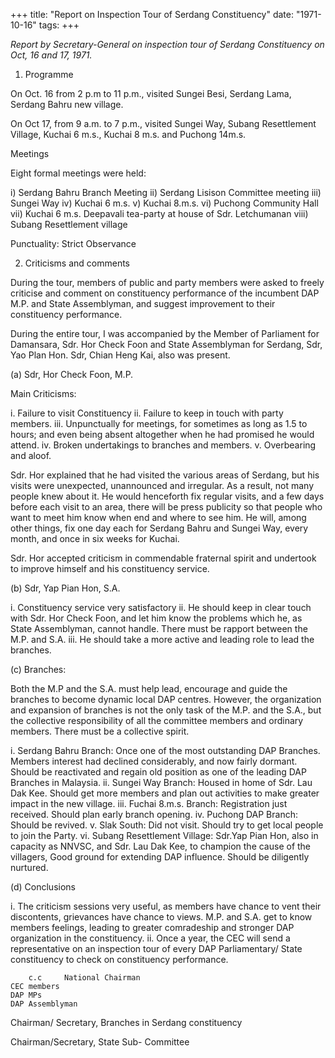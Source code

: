 +++ 
title: "Report on Inspection Tour of Serdang Constituency"
date: "1971-10-16"
tags:
+++

_Report by Secretary-General on inspection tour of Serdang Constituency on Oct, 16 and 17, 1971._

1.	Programme

On Oct. 16 from 2 p.m to 11 p.m., visited Sungei Besi, Serdang Lama, Serdang Bahru new village.

On Oct 17, from 9 a.m. to 7 p.m., visited Sungei Way, Subang Resettlement Village, Kuchai 6 m.s., Kuchai 8 m.s. and Puchong 14m.s.

Meetings</u>

Eight formal meetings were held:

i)	Serdang Bahru Branch Meeting
ii)	Serdang Lisison Committee meeting
iii)	Sungei Way
iv)	Kuchai 6 m.s.
v)	Kuchai 8.m.s.
vi)	Puchong Community Hall
vii)	Kuchai 6 m.s. Deepavali tea-party at house of Sdr. Letchumanan
viii)	Subang Resettlement village

Punctuality: Strict Observance

2.	Criticisms and comments

During the tour, members of public and party members were asked to freely criticise and comment on constituency performance of the incumbent DAP M.P. and State Assemblyman, and suggest improvement to their constituency performance.

During the entire tour, I was accompanied by the Member of Parliament for Damansara, Sdr. Hor Check Foon and State Assemblyman for Serdang, Sdr, Yao Plan Hon. Sdr, Chian Heng Kai, also was present.

(a)	Sdr, Hor Check Foon, M.P.

Main Criticisms: 

i.	Failure to visit Constituency
ii.	Failure to keep in touch with party members.
iii.	Unpunctually for meetings, for sometimes as long as 1.5 to hours; and even being absent altogether when he had promised he would attend.
iv.	Broken undertakings to branches and members.
v.	Overbearing and aloof.

Sdr. Hor explained that he had visited the various areas of Serdang, but his visits were unexpected, unannounced and irregular. As a result, not many people knew about it. He would henceforth fix regular visits, and a few days before each visit to an area, there will be press publicity so that people who want to meet him know when end and where to see him. He will, among other things, fix one day each for Serdang Bahru and Sungei Way, every month, and once in six weeks for Kuchai.

Sdr. Hor accepted criticism in commendable fraternal spirit and undertook to improve himself and his constituency service.

(b)	Sdr, Yap Pian Hon, S.A. 

i.	Constituency service very satisfactory
ii.	He should keep in clear touch with Sdr. Hor Check Foon, and let him know the problems which he, as State Assemblyman, cannot handle. There must be rapport between the M.P. and S.A.
iii.	He should take a more active and leading role to lead the branches.

(c)	Branches:

Both the M.P and the S.A. must help lead, encourage and guide the branches to become dynamic local DAP centres. However, the organization and expansion of branches is not the only task of the M.P. and the S.A., but the collective responsibility of all the committee members and ordinary members. There must be a collective spirit.

i.	Serdang Bahru Branch: Once one of the most outstanding DAP Branches. Members interest had declined considerably, and now fairly dormant. Should be reactivated and regain old position as one of the leading DAP Branches in Malaysia.
ii.	Sungei Way Branch: Housed in home of Sdr. Lau Dak Kee. Should get more members and plan out activities to make greater impact in the new village.
iii.	Fuchai 8.m.s. Branch: Registration just received. Should plan early branch opening.
iv.	Puchong DAP Branch: Should be revived.
v.	Slak South: Did not visit. Should try to get local people to join the Party.
vi.	Subang Resettlement Village: Sdr.Yap Pian Hon, also in capacity as NNVSC, and Sdr. Lau Dak Kee, to champion the cause of the villagers, Good ground for extending DAP influence. Should be diligently nurtured.

(d)	Conclusions

i.	The criticism sessions very useful, as members have chance to vent their discontents, grievances have chance to views.  M.P. and S.A. get to know members feelings, leading to greater comradeship and stronger DAP organization in the constituency.
ii.	Once a year, the CEC will send a representative on an inspection tour of every DAP Parliamentary/ State constituency to check on constituency performance.

        c.c 	National Chairman
	CEC members
	DAP MPs
	DAP Assemblyman

Chairman/ Secretary, Branches in Serdang constituency

Chairman/Secretary, State Sub- Committee
 
